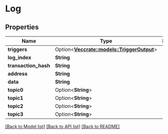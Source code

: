 # Log

## Properties

Name | Type | Description | Notes
------------ | ------------- | ------------- | -------------
**triggers** | Option<[**Vec<crate::models::TriggerOutput>**](TriggerOutput.md)> |  | [optional]
**log_index** | **String** |  | 
**transaction_hash** | **String** |  | 
**address** | **String** |  | 
**data** | **String** |  | 
**topic0** | Option<**String**> |  | 
**topic1** | Option<**String**> |  | 
**topic2** | Option<**String**> |  | 
**topic3** | Option<**String**> |  | 

[[Back to Model list]](../README.md#documentation-for-models) [[Back to API list]](../README.md#documentation-for-api-endpoints) [[Back to README]](../README.md)


